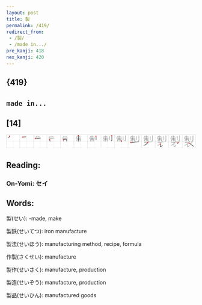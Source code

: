 ```yaml
---
layout: post
title: 製
permalink: /419/
redirect_from:
 - /製/
 - /made in.../
pre_kanji: 418
nex_kanji: 420
---
```


## {419}

## `made in...`

## [14]

<div class="stroke"><img src="../images/E8A3BD.png" /></div>

## Reading:

### On-Yomi: セイ

## Words:

製(せい): -made, make

製鉄(せいてつ): iron manufacture

製法(せいほう): manufacturing method, recipe, formula

作製(さくせい): manufacture

製作(せいさく): manufacture, production

製造(せいぞう): manufacture, production

製品(せいひん): manufactured goods
